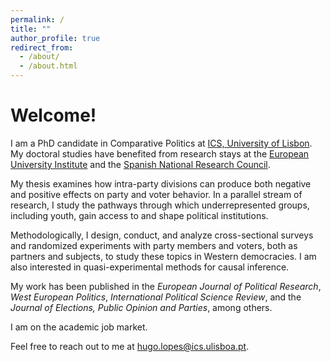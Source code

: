```yaml
---
permalink: /
title: ""
author_profile: true
redirect_from: 
  - /about/
  - /about.html
---
```


Welcome!
======

I am a PhD candidate in Comparative Politics at [ICS, University of Lisbon](https://www.ics.ulisboa.pt/). My doctoral studies have benefited from research stays at the [European University Institute](https://www.eui.eu/en/academic-units/political-and-social-sciences) and the [Spanish National Research Council](https://ipp.csic.es/en/about-ipp).

My thesis examines how intra-party divisions can produce both negative and positive effects on party and voter behavior. In a parallel stream of research, I study the pathways through which underrepresented groups, including youth, gain access to and shape political institutions. <!-- representation and the role of youth wings as "ideological watchdogs" within parties. -->

Methodologically, I design, conduct, and analyze cross-sectional surveys and randomized experiments with party members and voters, both as partners and subjects, to study these topics in Western democracies. I am also interested in quasi-experimental methods for causal inference. 

My work has been published in the <i>European Journal of Political Research</i>, <i>West European Politics</i>, <i>International Political Science Review</i>, and the <i>Journal of Elections, Public Opinion and Parties</i>, among others.

<!-- 
 can have both negative and positive effects on both party and voter behavior I am also interested in how minorities and marginalized groups gain access to political institutions and engage with them — especially the youth. 
I use fieldwork and experiments with political elites and party members or voters, either as partners or subjects, to study these topics in Western democracies. 
My thesis explores how intra-party divisions affect political behavior. I study political parties, political representation, elections, and political attitudes and behavior, with a broad interest in the role of youth in politics. 
-->

I am on the academic job market. 

Feel free to reach out to me at [hugo.lopes@ics.ulisboa.pt](hugo.lopes@ics.ulisboa.pt).
